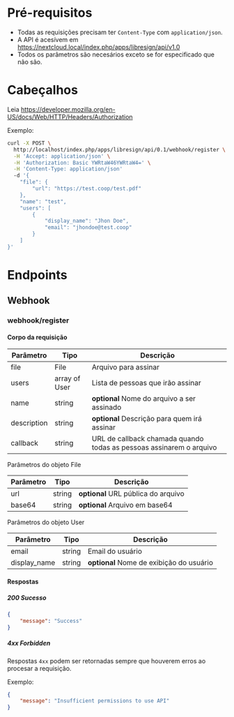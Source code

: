 # Pré-requisitos

- Todas as requisições precisam ter `Content-Type` com `application/json`.
- A API é acesívem em https://nextcloud.local/index.php/apps/libresign/api/v1.0
- Todos os parâmetros são necesários exceto se for especificado que não são.

# Cabeçalhos

Leia https://developer.mozilla.org/en-US/docs/Web/HTTP/Headers/Authorization

Exemplo:

```bash
curl -X POST \
  http://localhost/index.php/apps/libresign/api/0.1/webhook/register \
  -H 'Accept: application/json' \
  -H 'Authorization: Basic YWRtaW46YWRtaW4=' \
  -H 'Content-Type: application/json'
  -d '{
	"file": {
		"url": "https://test.coop/test.pdf"
	},
	"name": "test",
	"users": [
		{
			"display_name": "Jhon Doe",
			"email": "jhondoe@test.coop"
		}
	]
}'
```

# Endpoints

## Webhook

### webhook/register

#### Corpo da requisição

| Parâmetro   | Tipo          | Descrição                                                           |
| ----------- | ------------- | ------------------------------------------------------------------- |
| file        | File          | Arquivo para assinar                                                |
| users       | array of User | Lista de pessoas que irão assinar                                   |
| name        | string        | **optional** Nome do arquivo a ser assinado                         |
| description | string        | **optional** Descrição para quem irá assinar                        |
| callback    | string        | URL de callback chamada quando todas as pessoas assinarem o arquivo |

Parâmetros do objeto File

| Parâmetro | Tipo   | Descrição                           |
| --------- | ------ | ----------------------------------- |
| url       | string | **optional** URL pública do arquivo |
| base64    | string | **optional** Arquivo em base64      |

Parâmetros do objeto User

| Parâmetro    | Tipo   | Descrição                                |
| ------------ | ------ | ---------------------------------------- |
| email        | string | Email do usuário                         |
| display_name | string | **optional** Nome de exibição do usuário |

#### Respostas

##### 200 Sucesso

```json
{
    "message": "Success"
}
```

##### 4xx Forbidden

Respostas `4xx` podem ser retornadas sempre que houverem erros ao procesar a requisição.

Exemplo:
```json
{
    "message": "Insufficient permissions to use API"
}
```